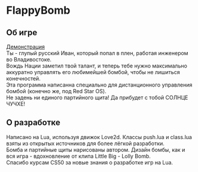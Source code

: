 # FlappyBomb

## Об игре  
[Демонстрация](https://youtu.be/2b9SCTP_mRI)  
Ты - глупый русский Иван, который попал в плен, работая инженером во Владивостоке.  
Вождь Нации заметил твой талант, и теперь тебе нужно максимально аккуратно управлять его любимейшей бомбой, чтобы не лишиться конечностей.  
Эта программа написанна специально для дистанционного управления бомбой (конечно же, под Red Star OS).  
Не задень ни единого партийного щита! Да прибудет с тобой СОЛНЦЕ ЧУЧХЕ!  

## О разработке  
Написано на Lua, используя движок Love2d. Классы push.lua и class.lua взяты из открытых источников для более лёгкой разработки.  
Бомба и партийные щиты нарисованы автором. Дизайн бомбы, как и вся игра - вдохновление от клипа Little Big - Lolly Bomb.  
Спасибо курсам CS50 за новые знания о разработке игр на Lua.  
